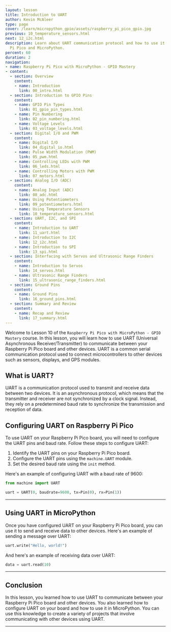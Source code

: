 ```yaml
---
layout: lesson
title: Introduction to UART
author: Kevin McAleer
type: page
cover: /learn/micropython_gpio/assets/raspberry_pi_pico_gpio.jpg
previous: 10_temperature_sensors.html
next: 12_i2c.html
description: Learn about UART communication protocol and how to use it with the Raspberry
  Pi Pico and MicroPython.
percent: 60
duration: 2
navigation:
- name: Raspberry Pi Pico with MicroPython - GPIO Mastery
- content:
  - section: Overview
    content:
    - name: Introduction
      link: 00_intro.html
  - section: Introduction to GPIO Pins
    content:
    - name: GPIO Pin Types
      link: 01_gpio_pin_types.html
    - name: Pin Numbering
      link: 02_pin_numbering.html
    - name: Voltage Levels
      link: 03_voltage_levels.html
  - section: Digital I/O and PWM
    content:
    - name: Digital I/O
      link: 04_digital_io.html
    - name: Pulse Width Modulation (PWM)
      link: 05_pwm.html
    - name: Controlling LEDs with PWM
      link: 06_leds.html
    - name: Controlling Motors with PWM
      link: 07_motors.html
  - section: Analog I/O (ADC)
    content:
    - name: Analog Input (ADC)
      link: 08_adc.html
    - name: Using Potentiometers
      link: 09_potentiometers.html
    - name: Using Temperature Sensors
      link: 10_temperature_sensors.html
  - section: UART, I2C, and SPI
    content:
    - name: Introduction to UART
      link: 11_uart.html
    - name: Introduction to I2C
      link: 12_i2c.html
    - name: Introduction to SPI
      link: 13_spi.html
  - section: Interfacing with Servos and Ultrasonic Range Finders
    content:
    - name: Introduction to Servos
      link: 14_servos.html
    - name: Ultrasonic Range Finders
      link: 15_ultrasonic_range_finders.html
  - section: Ground Pins
    content:
    - name: Ground Pins
      link: 16_ground_pins.html
  - section: Summary and Review
    content:
    - name: Recap and Review
      link: 17_summary.html
---
```



Welcome to Lesson 10 of the `Raspberry Pi Pico with MicroPython - GPIO Mastery` course. In this lesson, you will learn how to use UART (Universal Asynchronous Receiver/Transmitter) to communicate between your Raspberry Pi Pico board and other devices. UART is a common serial communication protocol used to connect microcontrollers to other devices such as sensors, displays, and GPS modules.

## What is UART?

UART is a communication protocol used to transmit and receive data between two devices. It is an asynchronous protocol, which means that the transmitter and receiver are not synchronized by a clock signal. Instead, they rely on a predetermined baud rate to synchronize the transmission and reception of data.

## Configuring UART on Raspberry Pi Pico

To use UART on your Raspberry Pi Pico board, you will need to configure the UART pins and baud rate. Follow these steps to configure UART:

1. Identify the UART pins on your Raspberry Pi Pico board.
2. Configure the UART pins using the `machine.UART` module.
3. Set the desired baud rate using the `init` method.

Here's an example of configuring UART with a baud rate of 9600:

```python
from machine import UART

uart = UART(0, baudrate=9600, tx=Pin(0), rx=Pin(1))
```

---

## Using UART in MicroPython

Once you have configured UART on your Raspberry Pi Pico board, you can use it to send and receive data to other devices. Here's an example of sending a message over UART:

```python
uart.write("Hello, world!")
```

And here's an example of receiving data over UART:

```python
data = uart.read(10)
```

---

## Conclusion

In this lesson, you learned how to use UART to communicate between your Raspberry Pi Pico board and other devices. You also learned how to configure UART on your board and how to use it in MicroPython. You can use this knowledge to create a variety of projects that involve communicating with other devices using UART.

---
